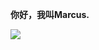 **你好，我叫Marcus.**


<img src="https://github-readme-stats.vercel.app/api?username=marcu-s&count_private=true&show_icons=true&theme=synthwave">

<!--
\\
Here are some ideas to get you started:

- 🔭 I’m currently working on ...
- 🌱 I’m currently learning ...
- 👯 I’m looking to collaborate on ...
- 🤔 I’m looking for help with ...
- 💬 Ask me about ...
- 📫 How to reach me: ...
- 😄 Pronouns: ...
- ⚡ Fun fact: ...
-->
